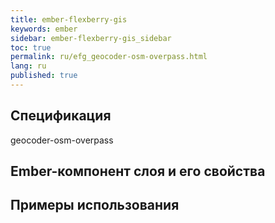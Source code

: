 ```yaml
---
title: ember-flexberry-gis
keywords: ember
sidebar: ember-flexberry-gis_sidebar
toc: true
permalink: ru/efg_geocoder-osm-overpass.html
lang: ru
published: true
---
```


## Спецификация

geocoder-osm-overpass

## Ember-компонент слоя и его свойства

## Примеры использования
